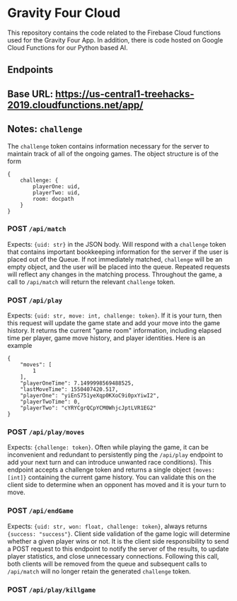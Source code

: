 # Gravity Four Cloud

This repository contains the code related to the Firebase Cloud functions used for the Gravity Four App. In addition, there is code hosted on Google Cloud Functions for our Python based AI.

## Endpoints

## Base URL: https://us-central1-treehacks-2019.cloudfunctions.net/app/

## Notes: `challenge`

The `challenge` token contains information necessary for the server to maintain track of all of the ongoing games. The object structure is of the form 

```
{
    challenge: {
        playerOne: uid,
        playerTwo: uid,
        room: docpath
    }
}
```


### POST `/api/match`

Expects: `{uid: str}` in the JSON body. Will respond with a `challenge` token that contains important bookkeeping information for the server if the user is placed out of the Queue. If not immediately matched, `challenge` will be an empty object, and the user will be placed into the queue. Repeated requests will reflect any changes in the matching process. Throughout the game, a call to `/api/match` will return the relevant `challenge` token.


### POST `/api/play`

Expects: `{uid: str, move: int, challenge: token}`. If it is your turn, then this request will update the game state and add your move into the game history. It returns the current "game room" information, including elapsed time per player, game move history, and player identities. Here is an example

```
{
    "moves": [
        1
    ],
    "playerOneTime": 7.1499998569488525,
    "lastMoveTime": 1550407420.517,
    "playerOne": "yiEnS751yeXqp0KXoC9i0pxYiwI2",
    "playerTwoTime": 0,
    "playerTwo": "cYRYCgrQCpYCM0WhjcJptLVR1EG2"
}
```

### POST `/api/play/moves`

Expects: `{challenge: token}`. Often while playing the game, it can be inconvenient and redundant to persistently ping the `/api/play` endpoint to add your next turn and can introduce unwanted race conditions). This endpoint accepts a challenge token and returns a single object `{moves: [int]}` containing the current game history. You can validate this on the client side to determine when an opponent has moved and it is your turn to move.


### POST `/api/endGame`

Expects: `{uid: str, won: float, challenge: token}`, always returns `{success: "success"}`. Client side validation of the game logic will determine whether a given player wins or not. It is the client side responsibility to send a POST request to this endpoint to notify the server of the results, to update player statistics, and close unnecessary connections. Following this call, both clients will be removed from the queue and subsequent calls to `/api/match` will no longer retain the generated `challenge` token.


### POST `/api/play/killgame`